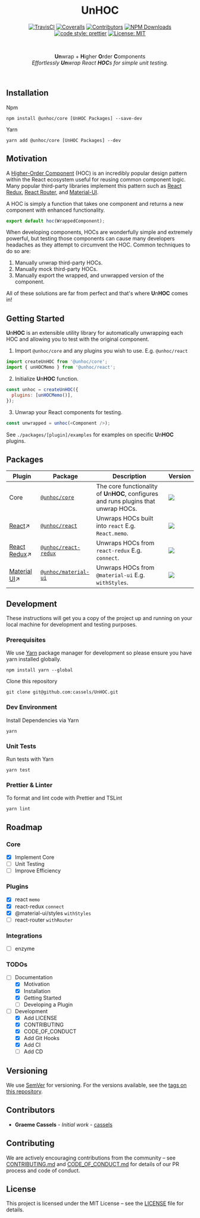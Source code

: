 <h1 align="center">UnHOC</h1>

<div align="center">

[![TravisCI](https://img.shields.io/travis/cassels/UnHOC/master.svg?style=flat-square)](https://travis-ci.org/cassels/UnHOC)
[![Coveralls](https://img.shields.io/coveralls/github/cassels/UnHOC.svg?style=flat-square)](https://coveralls.io/github/cassels/UnHOC)
[![Contributors](https://img.shields.io/github/contributors/cassels/unhoc.svg?style=flat-square)](README.md#Contributors)
[![NPM Downloads](https://img.shields.io/npm/dt/@unhoc/core.svg?style=flat-square)](https://www.npmjs.com/org/unhoc)
[![code style: prettier](https://img.shields.io/badge/code_style-prettier-ff69b4.svg?style=flat-square)](https://github.com/prettier/prettier)
[![License: MIT](https://img.shields.io/github/license/cassels/unhoc.svg?style=flat-square)](LICENSE)

<br>

**Un**wrap + **H**igher **O**rder **C**omponents  
_Effortlessly **Un**wrap React **HOC**s for simple unit testing._

<br>

</div>

## Installation

Npm

```
npm install @unhoc/core [UnHOC Packages] --save-dev
```

Yarn

```
yarn add @unhoc/core [UnHOC Packages] --dev
```

## Motivation

A [Higher-Order Component](https://reactjs.org/docs/higher-order-components.html) (HOC) is an incredibly popular design pattern within the React ecosystem useful for reusing common component logic. Many popular third-party libraries implement this pattern such as [React Redux](https://github.com/reduxjs/react-redux), [React Router](https://github.com/ReactTraining/react-router), and [Material-UI](https://github.com/mui-org/material-ui).

A HOC is simply a function that takes one component and returns a new component with enhanced functionality.

```js
export default hoc(WrappedComponent);
```

When developing components, HOCs are wonderfully simple and extremely powerful, but testing those components can cause many developers headaches as they attempt to circumvent the HOC. Common techniques to do so are:

1. Manually unwrap third-party HOCs.
2. Manually mock third-party HOCs.
3. Manually export the wrapped, and unwrapped version of the component.

All of these solutions are far from perfect and that's where **U**n**HOC** comes in!

## Getting Started

**U**n**HOC** is an extensible utility library for automatically unwrapping each HOC and allowing you to test with the original component.

1. Import `@unhoc/core` and any plugins you wish to use. E.g. `@unhoc/react`

```js
import createUnHOC from '@unhoc/core';
import { unHOCMemo } from '@unhoc/react';
```

2. Initialize **U**n**HOC** function.

```javascript
const unhoc = createUnHOC({
  plugins: [unHOCMemo()],
});
```

3. Unwrap your React components for testing.

```javascript
const unwrapped = unhoc(<Component />);
```

See `./packages/[plugin]/examples` for examples on specific **U**n**HOC** plugins.

## Packages

| Plugin                                                  | Package                                        | Description                                                                            | Version                                                                                                                        |
| ------------------------------------------------------- | ---------------------------------------------- | -------------------------------------------------------------------------------------- | ------------------------------------------------------------------------------------------------------------------------------ |
| Core                                                    | [`@unhoc/core`](./packages/core)               | The core functionality of **U**n**HOC**, configures and runs plugins that unwrap HOCs. | [![](https://img.shields.io/npm/v/@unhoc/core.svg?style=flat-square)](https://www.npmjs.com/package/@unhoc/core)               |
| [React](https://github.com/facebook/react)↗︎            | [`@unhoc/react`](./packages/react)             | Unwraps HOCs built into `react` E.g. `React.memo`.                                     | [![](https://img.shields.io/npm/v/@unhoc/react.svg?style=flat-square)](https://www.npmjs.com/package/@unhoc/react)             |
| [React Redux](https://github.com/reduxjs/react-redux)↗︎ | [`@unhoc/react-redux`](./packages/react-redux) | Unwraps HOCs from `react-redux` E.g. `connect`.                                        | [![](https://img.shields.io/npm/v/@unhoc/react-redux.svg?style=flat-square)](https://www.npmjs.com/package/@unhoc/react-redux) |
| [Material UI](https://github.com/mui-org/material-ui)↗︎ | [`@unhoc/material-ui`](./packages/material-ui) | Unwraps HOCs from `@material-ui` E.g. `withStyles`.                                    | [![](https://img.shields.io/npm/v/@unhoc/material-ui.svg?style=flat-square)](https://www.npmjs.com/package/@unhoc/material-ui) |

## Development

These instructions will get you a copy of the project up and running on your local machine for development and testing purposes.

### Prerequisites

We use [Yarn](https://yarnpkg.com/lang/en/) package manager for development so please ensure you have yarn installed globally.

```
npm install yarn --global
```

Clone this repository

```
git clone git@github.com:cassels/UnHOC.git
```

### Dev Environment

Install Dependencies via Yarn

```
yarn
```

### Unit Tests

Run tests with Yarn

```
yarn test
```

### Prettier & Linter

To format and lint code with Prettier and TSLint

```
yarn lint
```

## Roadmap

### Core

- [x] Implement Core
- [ ] Unit Testing
- [ ] Improve Efficiency

### Plugins

- [x] react `memo`
- [x] react-redux `connect`
- [x] @material-ui/styles `withStyles`
- [ ] react-router `withRouter`

### Integrations

- [ ] enzyme

### TODOs

- [ ] Documentation
  - [x] Motivation
  - [x] Installation
  - [x] Getting Started
  - [ ] Developing a Plugin
- [ ] Development
  - [x] Add LICENSE
  - [x] CONTRIBUTING
  - [x] CODE_OF_CONDUCT
  - [x] Add Git Hooks
  - [x] Add CI
  - [ ] Add CD

## Versioning

We use [SemVer](http://semver.org/) for versioning. For the versions available, see the [tags on this repository](https://github.com/cassels/unhoc/tags).

## Contributors

- **Graeme Cassels** - _Initial work_ - [cassels](https://github.com/cassels)

## Contributing

We are actively encouraging contributions from the community – see [CONTRIBUTING.md](CONTRIBUTING.md) and [CODE_OF_CONDUCT.md](CODE_OF_CONDUCT.md) for details of our PR process and code of conduct.

## License

This project is licensed under the MIT License – see the [LICENSE](LICENSE) file for details.
